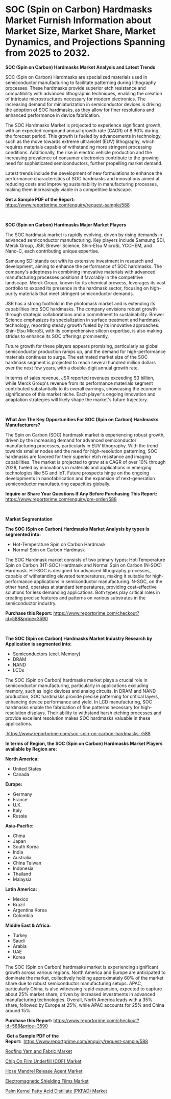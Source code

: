 <p><h1>SOC (Spin on Carbon) Hardmasks Market Furnish Information about Market Size, Market Share, Market Dynamics, and Projections Spanning from 2025 to 2032.</h1></p><p><strong>SOC (Spin on Carbon) Hardmasks Market Analysis and Latest Trends</strong></p>
<p><p>SOC (Spin on Carbon) Hardmasks are specialized materials used in semiconductor manufacturing to facilitate patterning during lithography processes. These hardmasks provide superior etch resistance and compatibility with advanced lithographic techniques, enabling the creation of intricate microstructures necessary for modern electronics. The increasing demand for miniaturization in semiconductor devices is driving the adoption of SOC hardmasks, as they allow for finer resolutions and enhanced performance in device fabrication.</p><p>The SOC Hardmasks Market is projected to experience significant growth, with an expected compound annual growth rate (CAGR) of 8.90% during the forecast period. This growth is fueled by advancements in technology, such as the move towards extreme ultraviolet (EUV) lithography, which requires materials capable of withstanding more stringent processing conditions. Additionally, the rise in electric vehicle production and the increasing prevalence of consumer electronics contribute to the growing need for sophisticated semiconductors, further propelling market demand.</p><p>Latest trends include the development of new formulations to enhance the performance characteristics of SOC hardmasks and innovations aimed at reducing costs and improving sustainability in manufacturing processes, making them increasingly viable in a competitive landscape.</p></p>
<p><strong>Get a Sample PDF of the Report:&nbsp;</strong> <a href="https://www.reportprime.com/enquiry/request-sample/588?utm_campaign=1130&utm_medium=2&utm_source=Github&utm_content=ia&utm_term=18032025&utm_id=soc-spin-on-carbon-hardmasks">https://www.reportprime.com/enquiry/request-sample/588</a></p>
<p>&nbsp;</p>
<p><strong>SOC (Spin on Carbon) Hardmasks Major Market Players</strong></p>
<p><p>The SOC hardmask market is rapidly evolving, driven by rising demands in advanced semiconductor manufacturing. Key players include Samsung SDI, Merck Group, JSR, Brewer Science, Shin-Etsu MicroSi, YCCHEM, and Nano-C, each contributing unique expertise.</p><p>Samsung SDI stands out with its extensive investment in research and development, aiming to enhance the performance of SOC hardmasks. The company's adeptness in combining innovative materials with advanced manufacturing processes positions it favorably in the competitive landscape. Merck Group, known for its chemical prowess, leverages its vast portfolio to expand its presence in the hardmask sector, focusing on high-purity materials that meet stringent semiconductor demands.</p><p>JSR has a strong foothold in the photomask market and is extending its capabilities into SOC hardmasks. The company envisions robust growth through strategic collaborations and a commitment to sustainability. Brewer Science emphasizes its specialization in surface treatment and hardmask technology, reporting steady growth fueled by its innovative approaches. Shin-Etsu MicroSi, with its comprehensive silicon expertise, is also making strides to enhance its SOC offerings prominently.</p><p>Future growth for these players appears promising, particularly as global semiconductor production ramps up, and the demand for high-performance materials continues to surge. The estimated market size of the SOC hardmask segment is projected to reach several hundred million dollars over the next few years, with a double-digit annual growth rate.</p><p>In terms of sales revenue, JSR reported revenues exceeding $3 billion, while Merck Group's revenue from its performance materials segment contributed substantially to its overall earnings, showcasing the economic significance of this market niche. Each player's ongoing innovation and adaptation strategies will likely shape the market's future trajectory.</p></p>
<p>&nbsp;</p>
<p><strong>What Are The Key Opportunities For SOC (Spin on Carbon) Hardmasks Manufacturers?</strong></p>
<p><p>The Spin on Carbon (SOC) hardmask market is experiencing robust growth, driven by the increasing demand for advanced semiconductor manufacturing processes, particularly in EUV lithography. With the trend towards smaller nodes and the need for high-resolution patterning, SOC hardmasks are favored for their superior etch resistance and imaging capabilities. The market is projected to grow at a CAGR of over 10% through 2028, fueled by innovations in materials and applications in emerging technologies like 5G and IoT. Future prospects hinge on the ongoing developments in nanofabrication and the expansion of next-generation semiconductor manufacturing capacities globally.</p></p>
<p><strong>Inquire or Share Your Questions If Any Before Purchasing This Report:</strong> <a href="https://www.reportprime.com/enquiry/pre-order/588?utm_campaign=1130&utm_medium=2&utm_source=Github&utm_content=ia&utm_term=18032025&utm_id=soc-spin-on-carbon-hardmasks">https://www.reportprime.com/enquiry/pre-order/588</a></p>
<p>&nbsp;</p>
<p><strong>Market Segmentation</strong></p>
<p><strong>The SOC (Spin on Carbon) Hardmasks Market Analysis by types is segmented into:</strong></p>
<p><ul><li>Hot-Temperature Spin on Carbon Hardmask</li><li>Normal Spin on Carbon Hardmask</li></ul></p>
<p><p>The SOC Hardmask market consists of two primary types: Hot-Temperature Spin on Carbon (HT-SOC) Hardmask and Normal Spin on Carbon (N-SOC) Hardmask. HT-SOC is designed for advanced lithography processes, capable of withstanding elevated temperatures, making it suitable for high-performance applications in semiconductor manufacturing. N-SOC, on the other hand, operates at standard temperatures, providing cost-effective solutions for less demanding applications. Both types play critical roles in creating precise features and patterns on various substrates in the semiconductor industry.</p></p>
<p><strong>Purchase this Report:&nbsp;</strong><a href="https://www.reportprime.com/checkout?id=588&price=3590&utm_campaign=1130&utm_medium=2&utm_source=Github&utm_content=ia&utm_term=18032025&utm_id=soc-spin-on-carbon-hardmasks">https://www.reportprime.com/checkout?id=588&price=3590</a></p>
<p>&nbsp;</p>
<p><strong>The SOC (Spin on Carbon) Hardmasks Market Industry Research by Application is segmented into:</strong></p>
<p><ul><li>Semiconductors (excl. Memory)</li><li>DRAM</li><li>NAND</li><li>LCDs</li></ul></p>
<p><p>The SOC (Spin on Carbon) hardmasks market plays a crucial role in semiconductor manufacturing, particularly in applications excluding memory, such as logic devices and analog circuits. In DRAM and NAND production, SOC hardmasks provide precise patterning for critical layers, enhancing device performance and yield. In LCD manufacturing, SOC hardmasks enable the fabrication of fine patterns necessary for high-resolution displays. Their ability to withstand harsh etching processes and provide excellent resolution makes SOC hardmasks valuable in these applications.</p></p>
<p><a href="https://www.reportprime.com/soc-spin-on-carbon-hardmasks-r588?utm_campaign=1130&utm_medium=2&utm_source=Github&utm_content=ia&utm_term=18032025&utm_id=soc-spin-on-carbon-hardmasks">&nbsp;https://www.reportprime.com/soc-spin-on-carbon-hardmasks-r588</a></p>
<p><strong>In terms of Region, the SOC (Spin on Carbon) Hardmasks Market Players available by Region are:</strong></p>
<p>
    <p> <strong> North America: </strong>
        <ul>
            <li>United States</li>
            <li>Canada</li>
        </ul>
        </p> 
    <p> <strong> Europe: </strong>
        <ul>
            <li>Germany</li>
            <li>France</li>
            <li>U.K.</li>
            <li>Italy</li>
            <li>Russia</li>
        </ul>
        </p> 
    <p> <strong> Asia-Pacific: </strong>
        <ul>
            <li>China</li>
            <li>Japan</li>
            <li>South Korea</li>
            <li>India</li>
            <li>Australia</li>
            <li>China Taiwan</li>
            <li>Indonesia</li>
            <li>Thailand</li>
            <li>Malaysia</li>
        </ul>
        </p> 
    <p> <strong> Latin America: </strong>
        <ul>
            <li>Mexico</li>
            <li>Brazil</li>
            <li>Argentina Korea</li>
            <li>Colombia</li>
        </ul>
        </p> 
    <p> <strong> Middle East & Africa: </strong>
        <ul>
            <li>Turkey</li>
            <li>Saudi</li>
            <li>Arabia</li>
            <li>UAE</li>
            <li>Korea</li>
        </ul>
    </p>
    </p>
<p><p>The SOC (Spin on Carbon) hardmasks market is experiencing significant growth across various regions. North America and Europe are anticipated to dominate the market, collectively holding approximately 60% of the market share due to robust semiconductor manufacturing setups. APAC, particularly China, is also witnessing rapid expansion, expected to capture about 25% market share, driven by increased investments in advanced manufacturing technologies. Overall, North America leads with a 35% share, followed by Europe at 25%, while APAC accounts for 25% and China around 15%.</p></p>
<p><strong>Purchase this Report: </strong><a href="https://www.reportprime.com/checkout?id=588&price=3590&utm_campaign=1130&utm_medium=2&utm_source=Github&utm_content=ia&utm_term=18032025&utm_id=soc-spin-on-carbon-hardmasks">https://www.reportprime.com/checkout?id=588&price=3590</a></p>
<p>&nbsp;<strong>Get a Sample PDF of the Report:&nbsp;&nbsp;</strong><a href="https://www.reportprime.com/enquiry/request-sample/588?utm_campaign=1130&utm_medium=2&utm_source=Github&utm_content=ia&utm_term=18032025&utm_id=soc-spin-on-carbon-hardmasks">https://www.reportprime.com/enquiry/request-sample/588</a></p>
<p><strong></strong></p>
<p><p><a href="https://github.com/ceranamaduvq/Market-Research-Report-List-1/blob/main/roofing-yarn-and-fabric-market.md?utm_campaign=1130&utm_medium=2&utm_source=Github&utm_content=ia&utm_term=18032025&utm_id=soc-spin-on-carbon-hardmasks">Roofing Yarn and Fabric Market</a></p><p><a href="https://github.com/sibellanikmn/Market-Research-Report-List-1/blob/main/chip-on-film-underfill-cof-market.md?utm_campaign=1130&utm_medium=2&utm_source=Github&utm_content=ia&utm_term=18032025&utm_id=soc-spin-on-carbon-hardmasks">Chip On Film Underfill (COF) Market</a></p><p><a href="https://github.com/heeildannas/Market-Research-Report-List-1/blob/main/hose-mandrel-release-agent-market.md?utm_campaign=1130&utm_medium=2&utm_source=Github&utm_content=ia&utm_term=18032025&utm_id=soc-spin-on-carbon-hardmasks">Hose Mandrel Release Agent Market</a></p><p><a href="https://github.com/geresalgieaz/Market-Research-Report-List-1/blob/main/electromagnetic-shielding-films-market.md?utm_campaign=1130&utm_medium=2&utm_source=Github&utm_content=ia&utm_term=18032025&utm_id=soc-spin-on-carbon-hardmasks">Electromagnetic Shielding Films Market</a></p><p><a href="https://github.com/astadtetcha28/Market-Research-Report-List-1/blob/main/palm-kernel-fatty-acid-distillate-pkfad-market.md?utm_campaign=1130&utm_medium=2&utm_source=Github&utm_content=ia&utm_term=18032025&utm_id=soc-spin-on-carbon-hardmasks">Palm Kernel Fatty Acid Distillate (PKFAD) Market</a></p></p>